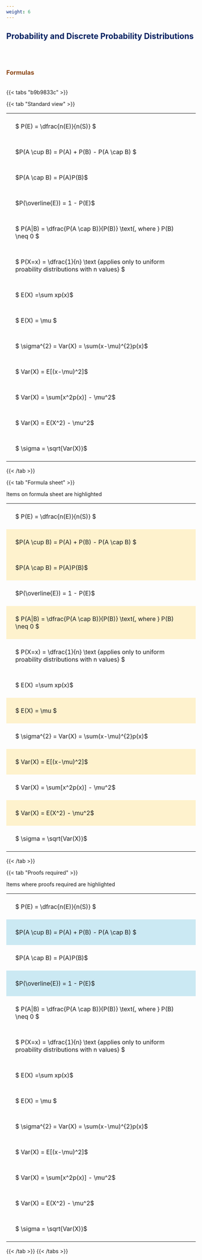 ```yaml
---
weight: 6
---
```


## <span style="color:RGB(0,32,96"> Probability and Discrete Probability Distributions </span> 
<br>


<br>


###  <span style="color:RGB(139,69,19)"> Formulas </span>
<br>
{{< tabs "b9b9833c" >}}

{{< tab "Standard view" >}}

<style type="text/css">
#T_standard_d9fa02e5e56e4764 th.col_heading {
  text-align: left;
  font-size: 1em;
}
#T_standard_d9fa02e5e56e4764 td {
  text-align: left;
  font-size: 1em;
  padding: 1.5em;
}
</style>
<table id="T_standard_d9fa02e5e56e4764">
  <thead>
  </thead>
  <tbody>
    <tr>
      <td id="T_standard_d9fa02e5e56e4764_row0_col0" class="data row0 col0" >$ P(E) = \dfrac{n(E)}{n(S)} $</td>
    </tr>
    <tr>
      <td id="T_standard_d9fa02e5e56e4764_row1_col0" class="data row1 col0" >$P(A \cup B) = P(A) + P(B) - P(A \cap B) $</td>
    </tr>
    <tr>
      <td id="T_standard_d9fa02e5e56e4764_row2_col0" class="data row2 col0" >$P(A \cap B)  = P(A)P(B)$</td>
    </tr>
    <tr>
      <td id="T_standard_d9fa02e5e56e4764_row3_col0" class="data row3 col0" >$P(\overline{E}) = 1 - P(E)$</td>
    </tr>
    <tr>
      <td id="T_standard_d9fa02e5e56e4764_row4_col0" class="data row4 col0" >$ P(A|B) = \dfrac{P(A \cap B)}{P(B)} \text{, where } P(B) \neq 0 $</td>
    </tr>
    <tr>
      <td id="T_standard_d9fa02e5e56e4764_row5_col0" class="data row5 col0" >$ P(X=x) =  \dfrac{1}{n} 
\text {applies only to uniform proability distributions with n values} $</td>
    </tr>
    <tr>
      <td id="T_standard_d9fa02e5e56e4764_row6_col0" class="data row6 col0" >$ E(X) =\sum xp(x)$</td>
    </tr>
    <tr>
      <td id="T_standard_d9fa02e5e56e4764_row7_col0" class="data row7 col0" >$ E(X) = \mu $</td>
    </tr>
    <tr>
      <td id="T_standard_d9fa02e5e56e4764_row8_col0" class="data row8 col0" >$ \sigma^{2} = Var(X) = \sum(x-\mu)^{2}p(x)$</td>
    </tr>
    <tr>
      <td id="T_standard_d9fa02e5e56e4764_row9_col0" class="data row9 col0" >$ Var(X) = E[(x-\mu)^2]$</td>
    </tr>
    <tr>
      <td id="T_standard_d9fa02e5e56e4764_row10_col0" class="data row10 col0" >$ Var(X) = \sum[x^2p(x)] - \mu^2$</td>
    </tr>
    <tr>
      <td id="T_standard_d9fa02e5e56e4764_row11_col0" class="data row11 col0" >$ Var(X) = E(X^2) - \mu^2$</td>
    </tr>
    <tr>
      <td id="T_standard_d9fa02e5e56e4764_row12_col0" class="data row12 col0" >$ \sigma = \sqrt{Var(X)}$</td>
    </tr>
  </tbody>
</table>
{{< /tab >}}

{{< tab "Formula sheet" >}}

Items on formula sheet are highlighted 
<br>
<style type="text/css">
#T_formula_sheet_7bee119fdb0420b8 th.col_heading {
  text-align: left;
  font-size: 1em;
}
#T_formula_sheet_7bee119fdb0420b8 td {
  text-align: left;
  font-size: 1em;
  padding: 1.5em;
}
#T_formula_sheet_7bee119fdb0420b8_row0_col0, #T_formula_sheet_7bee119fdb0420b8_row3_col0, #T_formula_sheet_7bee119fdb0420b8_row5_col0, #T_formula_sheet_7bee119fdb0420b8_row6_col0, #T_formula_sheet_7bee119fdb0420b8_row8_col0, #T_formula_sheet_7bee119fdb0420b8_row10_col0, #T_formula_sheet_7bee119fdb0420b8_row12_col0 {
  background-color: rgba(0,0,0,0);
}
#T_formula_sheet_7bee119fdb0420b8_row1_col0, #T_formula_sheet_7bee119fdb0420b8_row2_col0, #T_formula_sheet_7bee119fdb0420b8_row4_col0, #T_formula_sheet_7bee119fdb0420b8_row7_col0, #T_formula_sheet_7bee119fdb0420b8_row9_col0, #T_formula_sheet_7bee119fdb0420b8_row11_col0 {
  background-color: rgba(255,194,10, 0.2);
}
</style>
<table id="T_formula_sheet_7bee119fdb0420b8">
  <thead>
  </thead>
  <tbody>
    <tr>
      <td id="T_formula_sheet_7bee119fdb0420b8_row0_col0" class="data row0 col0" >$ P(E) = \dfrac{n(E)}{n(S)} $</td>
    </tr>
    <tr>
      <td id="T_formula_sheet_7bee119fdb0420b8_row1_col0" class="data row1 col0" >$P(A \cup B) = P(A) + P(B) - P(A \cap B) $</td>
    </tr>
    <tr>
      <td id="T_formula_sheet_7bee119fdb0420b8_row2_col0" class="data row2 col0" >$P(A \cap B)  = P(A)P(B)$</td>
    </tr>
    <tr>
      <td id="T_formula_sheet_7bee119fdb0420b8_row3_col0" class="data row3 col0" >$P(\overline{E}) = 1 - P(E)$</td>
    </tr>
    <tr>
      <td id="T_formula_sheet_7bee119fdb0420b8_row4_col0" class="data row4 col0" >$ P(A|B) = \dfrac{P(A \cap B)}{P(B)} \text{, where } P(B) \neq 0 $</td>
    </tr>
    <tr>
      <td id="T_formula_sheet_7bee119fdb0420b8_row5_col0" class="data row5 col0" >$ P(X=x) =  \dfrac{1}{n} 
\text {applies only to uniform proability distributions with n values} $</td>
    </tr>
    <tr>
      <td id="T_formula_sheet_7bee119fdb0420b8_row6_col0" class="data row6 col0" >$ E(X) =\sum xp(x)$</td>
    </tr>
    <tr>
      <td id="T_formula_sheet_7bee119fdb0420b8_row7_col0" class="data row7 col0" >$ E(X) = \mu $</td>
    </tr>
    <tr>
      <td id="T_formula_sheet_7bee119fdb0420b8_row8_col0" class="data row8 col0" >$ \sigma^{2} = Var(X) = \sum(x-\mu)^{2}p(x)$</td>
    </tr>
    <tr>
      <td id="T_formula_sheet_7bee119fdb0420b8_row9_col0" class="data row9 col0" >$ Var(X) = E[(x-\mu)^2]$</td>
    </tr>
    <tr>
      <td id="T_formula_sheet_7bee119fdb0420b8_row10_col0" class="data row10 col0" >$ Var(X) = \sum[x^2p(x)] - \mu^2$</td>
    </tr>
    <tr>
      <td id="T_formula_sheet_7bee119fdb0420b8_row11_col0" class="data row11 col0" >$ Var(X) = E(X^2) - \mu^2$</td>
    </tr>
    <tr>
      <td id="T_formula_sheet_7bee119fdb0420b8_row12_col0" class="data row12 col0" >$ \sigma = \sqrt{Var(X)}$</td>
    </tr>
  </tbody>
</table>
{{< /tab >}}

{{< tab "Proofs required" >}}

Items where proofs required are highlighted 
<br>
<style type="text/css">
#T_proof_required_ee20de3ae5ad2645 th.col_heading {
  text-align: left;
  font-size: 1em;
}
#T_proof_required_ee20de3ae5ad2645 td {
  text-align: left;
  font-size: 1em;
  padding: 1.5em;
}
#T_proof_required_ee20de3ae5ad2645_row0_col0, #T_proof_required_ee20de3ae5ad2645_row2_col0, #T_proof_required_ee20de3ae5ad2645_row4_col0, #T_proof_required_ee20de3ae5ad2645_row5_col0, #T_proof_required_ee20de3ae5ad2645_row6_col0, #T_proof_required_ee20de3ae5ad2645_row7_col0, #T_proof_required_ee20de3ae5ad2645_row8_col0, #T_proof_required_ee20de3ae5ad2645_row9_col0, #T_proof_required_ee20de3ae5ad2645_row10_col0, #T_proof_required_ee20de3ae5ad2645_row11_col0, #T_proof_required_ee20de3ae5ad2645_row12_col0 {
  background-color: rgba(0,0,0,0);
}
#T_proof_required_ee20de3ae5ad2645_row1_col0, #T_proof_required_ee20de3ae5ad2645_row3_col0 {
  background-color: rgba(0,150,200, 0.2);
}
</style>
<table id="T_proof_required_ee20de3ae5ad2645">
  <thead>
  </thead>
  <tbody>
    <tr>
      <td id="T_proof_required_ee20de3ae5ad2645_row0_col0" class="data row0 col0" >$ P(E) = \dfrac{n(E)}{n(S)} $</td>
    </tr>
    <tr>
      <td id="T_proof_required_ee20de3ae5ad2645_row1_col0" class="data row1 col0" >$P(A \cup B) = P(A) + P(B) - P(A \cap B) $</td>
    </tr>
    <tr>
      <td id="T_proof_required_ee20de3ae5ad2645_row2_col0" class="data row2 col0" >$P(A \cap B)  = P(A)P(B)$</td>
    </tr>
    <tr>
      <td id="T_proof_required_ee20de3ae5ad2645_row3_col0" class="data row3 col0" >$P(\overline{E}) = 1 - P(E)$</td>
    </tr>
    <tr>
      <td id="T_proof_required_ee20de3ae5ad2645_row4_col0" class="data row4 col0" >$ P(A|B) = \dfrac{P(A \cap B)}{P(B)} \text{, where } P(B) \neq 0 $</td>
    </tr>
    <tr>
      <td id="T_proof_required_ee20de3ae5ad2645_row5_col0" class="data row5 col0" >$ P(X=x) =  \dfrac{1}{n} 
\text {applies only to uniform proability distributions with n values} $</td>
    </tr>
    <tr>
      <td id="T_proof_required_ee20de3ae5ad2645_row6_col0" class="data row6 col0" >$ E(X) =\sum xp(x)$</td>
    </tr>
    <tr>
      <td id="T_proof_required_ee20de3ae5ad2645_row7_col0" class="data row7 col0" >$ E(X) = \mu $</td>
    </tr>
    <tr>
      <td id="T_proof_required_ee20de3ae5ad2645_row8_col0" class="data row8 col0" >$ \sigma^{2} = Var(X) = \sum(x-\mu)^{2}p(x)$</td>
    </tr>
    <tr>
      <td id="T_proof_required_ee20de3ae5ad2645_row9_col0" class="data row9 col0" >$ Var(X) = E[(x-\mu)^2]$</td>
    </tr>
    <tr>
      <td id="T_proof_required_ee20de3ae5ad2645_row10_col0" class="data row10 col0" >$ Var(X) = \sum[x^2p(x)] - \mu^2$</td>
    </tr>
    <tr>
      <td id="T_proof_required_ee20de3ae5ad2645_row11_col0" class="data row11 col0" >$ Var(X) = E(X^2) - \mu^2$</td>
    </tr>
    <tr>
      <td id="T_proof_required_ee20de3ae5ad2645_row12_col0" class="data row12 col0" >$ \sigma = \sqrt{Var(X)}$</td>
    </tr>
  </tbody>
</table>
{{< /tab >}}
{{< /tabs >}}